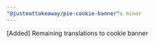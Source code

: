 ```yaml
---
"@justeattakeaway/pie-cookie-banner": minor
---
```


[Added] Remaining translations to cookie banner
